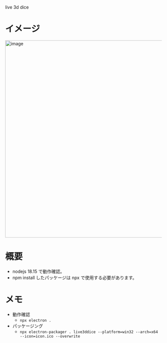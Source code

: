 live 3d dice

# イメージ

<img width="1266" height="633" alt="image" src="https://github.com/user-attachments/assets/5084174a-0aa6-4751-a18a-54d4c721ab7a" />

# 概要
- nodejs 18.15 で動作確認。
- npm install したパッケージは npx で使用する必要があります。

# メモ
- 動作確認
  - ```npx electron .```
- パッケージング
  - ```npx electron-packager . live3ddice --platform=win32 --arch=x64 --icon=icon.ico --overwrite```
